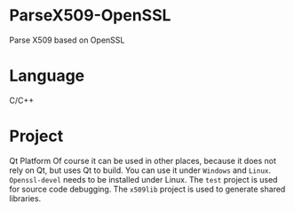 # ParseX509-OpenSSL
Parse X509 based on OpenSSL 

# Language
C/C++

# Project
Qt Platform
Of course it can be used in other places, because it does not rely on Qt, but uses Qt to build.
You can use it under `Windows` and `Linux`.
`Openssl-devel` needs to be installed under Linux.
The `test` project is used for source code debugging.
The `x509lib` project is used to generate shared libraries.

